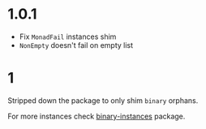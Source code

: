 # 1.0.1

- Fix `MonadFail` instances shim
- `NonEmpty` doesn't fail on empty list

# 1

Stripped down the package to only shim `binary` orphans.

For more instances check [binary-instances](https://hackage.haskell.org/package/binary-instances) package.
